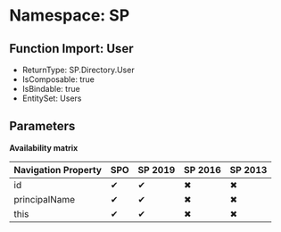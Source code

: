 # Namespace: SP

## Function Import: User

- ReturnType: SP.Directory.User
- IsComposable: true
- IsBindable: true
- EntitySet: Users

## Parameters

**Availability matrix**

Navigation Property | SPO | SP 2019 | SP 2016 | SP 2013
----------|-----|---------|---------|--------
id | ✔ | ✔ | ✖ | ✖
principalName | ✔ | ✔ | ✖ | ✖
this | ✔ | ✔ | ✖ | ✖
